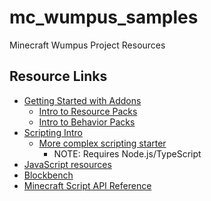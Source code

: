 # mc_wumpus_samples
Minecraft Wumpus Project Resources

## Resource Links
- [Getting Started with Addons​](https://learn.microsoft.com/en-us/minecraft/creator/documents/gettingstarted)
    - [Intro to Resource Packs​](https://learn.microsoft.com/en-us/minecraft/creator/documents/resourcepack)
    - [Intro to Behavior Packs​](https://learn.microsoft.com/en-us/minecraft/creator/documents/behaviorpack)
- [Scripting Intro​](https://learn.microsoft.com/en-us/minecraft/creator/documents/scriptingintroduction)
    - [More complex scripting starter​](https://learn.microsoft.com/en-us/minecraft/creator/documents/scriptinggettingstarted)
        - NOTE: Requires Node.js/TypeScript​
- [JavaScript resources​](https://javascript.info/)
- [Blockbench​](https://www.blockbench.net/)
- [Minecraft Script API Reference​](https://learn.microsoft.com/en-us/minecraft/creator/scriptapi)
